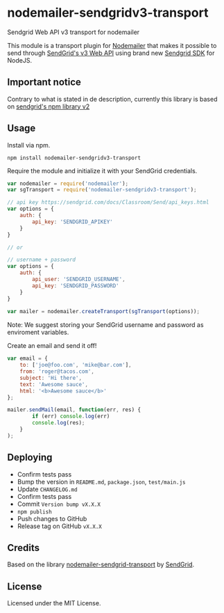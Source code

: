 # nodemailer-sendgridv3-transport

Sendgrid Web API v3 transport for nodemailer

This module is a transport plugin for [Nodemailer](https://github.com/andris9/Nodemailer) 
that makes it possible to send through [SendGrid's v3 Web API](https://sendgrid.com/docs/API_Reference/Web_API/mail.html) 
using brand new [Sendgrid SDK](https://github.com/sendgrid/sendgrid-nodejs/tree/master/packages/mail) 
for NodeJS.




## Important notice 

Contrary to what is stated in de description, currently this library is based on 
[sendgrid's npm library v2](https://github.com/sendgrid/sendgrid-nodejs/tree/v2.0.0)



## Usage
Install via npm.

	npm install nodemailer-sendgridv3-transport

Require the module and initialize it with your SendGrid credentials.

```javascript
var nodemailer = require('nodemailer');
var sgTransport = require('nodemailer-sendgridv3-transport');

// api key https://sendgrid.com/docs/Classroom/Send/api_keys.html
var options = {
	auth: {
		api_key: 'SENDGRID_APIKEY'
	}
}

// or

// username + password
var options = {
	auth: {
		api_user: 'SENDGRID_USERNAME',
		api_key: 'SENDGRID_PASSWORD'
	}
}
	
var mailer = nodemailer.createTransport(sgTransport(options));
```

Note: We suggest storing your SendGrid username and password as enviroment variables.

Create an email and send it off!

```javascript
var email = {
	to: ['joe@foo.com', 'mike@bar.com'],
	from: 'roger@tacos.com',
	subject: 'Hi there',
	text: 'Awesome sauce',
	html: '<b>Awesome sauce</b>'
};

mailer.sendMail(email, function(err, res) {
		if (err) console.log(err) 
		console.log(res);
	}
);
```




## Deploying

* Confirm tests pass
* Bump the version in `README.md`, `package.json`, `test/main.js`
* Update `CHANGELOG.md`
* Confirm tests pass
* Commit `Version bump vX.X.X`
* `npm publish`
* Push changes to GitHub
* Release tag on GitHub `vX.X.X`




## Credits 

Based on the library [nodemailer-sendgrid-transport](https://github.com/sendgrid/nodemailer-sendgrid-transport) 
by [SendGrid](https://sendgrid.com/).




## License
Licensed under the MIT License.
